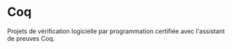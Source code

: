 # Coq
Projets de vérification logicielle par programmation certifiée avec l'assistant de preuves Coq.
